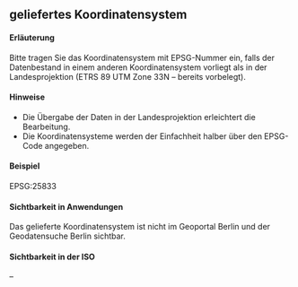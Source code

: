 ## geliefertes Koordinatensystem

#### Erläuterung
Bitte tragen Sie das Koordinatensystem mit EPSG-Nummer ein, falls der Datenbestand in einem anderen Koordinatensystem vorliegt als in der Landesprojektion (ETRS 89 UTM Zone 33N – bereits vorbelegt).

#### Hinweise
* Die Übergabe der Daten in der Landesprojektion erleichtert die Bearbeitung.
* Die Koordinatensysteme werden der Einfachheit halber über den EPSG-Code angegeben.

#### Beispiel
EPSG:25833

#### Sichtbarkeit in Anwendungen
Das gelieferte Koordinatensystem ist nicht im Geoportal Berlin und der Geodatensuche Berlin sichtbar.

#### Sichtbarkeit in der ISO
– 
